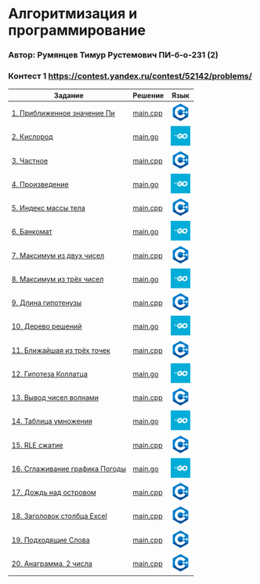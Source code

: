 # Алгоритмизация и программирование  
### Автор: Румянцев Тимур Рустемович ПИ-б-о-231 (2)

### Контест 1 https://contest.yandex.ru/contest/52142/problems/  

| Задание | Решение | Язык |
| --- | --- | --- |
| [1. Приближенное значение Пи](https://contest.yandex.ru/contest/52142/problems/1/) | [main.cpp](https://github.com/Teru3301/KFU/blob/main/Contest-2023-09-12/01/main.cpp) | [<img src="https://github.com/Teru3301/KFU/blob/main/img/cpp.png" width="40"/>]() |
| [2. Кислород](https://contest.yandex.ru/contest/52142/problems/2/) | [main.go]() | [<img src="https://github.com/Teru3301/KFU/blob/main/img/go.jpg" width="40"/>]() |
| [3. Частное](https://contest.yandex.ru/contest/52142/problems/3/) | [main.cpp]() | [<img src="https://github.com/Teru3301/KFU/blob/main/img/cpp.png" width="40"/>]() |
| [4. Произведение](https://contest.yandex.ru/contest/52142/problems/4/) | [main.go]() | [<img src="https://github.com/Teru3301/KFU/blob/main/img/go.jpg" width="40"/>]() |
| [5. Индекс массы тела](https://contest.yandex.ru/contest/52142/problems/5/) | [main.cpp]() | [<img src="https://github.com/Teru3301/KFU/blob/main/img/cpp.png" width="40"/>]() |
| [6. Банкомат](https://contest.yandex.ru/contest/52142/problems/6/) | [main.go]() | [<img src="https://github.com/Teru3301/KFU/blob/main/img/go.jpg" width="40"/>]() |
| [7. Максимум из двух чисел](https://contest.yandex.ru/contest/52142/problems/7/) | [main.cpp]() | [<img src="https://github.com/Teru3301/KFU/blob/main/img/cpp.png" width="40"/>]() |
| [8. Максимум из трёх чисел](https://contest.yandex.ru/contest/52142/problems/8/) | [main.go]() | [<img src="https://github.com/Teru3301/KFU/blob/main/img/go.jpg" width="40"/>]() |
| [9. Длина гипотенузы](https://contest.yandex.ru/contest/52142/problems/9/) | [main.cpp]() | [<img src="https://github.com/Teru3301/KFU/blob/main/img/cpp.png" width="40"/>]() |
| [10. Дерево решений](https://contest.yandex.ru/contest/52142/problems/10/) | [main.go]() | [<img src="https://github.com/Teru3301/KFU/blob/main/img/go.jpg" width="40"/>]() |
| [11. Ближайшая из трёх точек](https://contest.yandex.ru/contest/52142/problems/11/) | [main.cpp]() | [<img src="https://github.com/Teru3301/KFU/blob/main/img/cpp.png" width="40"/>]() |
| [12. Гипотеза Коллатца](https://contest.yandex.ru/contest/52142/problems/12/) | [main.go]() | [<img src="https://github.com/Teru3301/KFU/blob/main/img/go.jpg" width="40"/>]() |
| [13. Вывод чисел волнами](https://contest.yandex.ru/contest/52142/problems/13/) | [main.cpp]() | [<img src="https://github.com/Teru3301/KFU/blob/main/img/cpp.png" width="40"/>]() |
| [14. Таблица умножения](https://contest.yandex.ru/contest/52142/problems/14/) | [main.go]() | [<img src="https://github.com/Teru3301/KFU/blob/main/img/go.jpg" width="40"/>]() |
| [15. RLE сжатие](https://contest.yandex.ru/contest/52142/problems/15/) | [main.cpp]() | [<img src="https://github.com/Teru3301/KFU/blob/main/img/cpp.png" width="40"/>]() |
| [16. Сглаживание графика Погоды](https://contest.yandex.ru/contest/52142/problems/16/) | [main.go]() | [<img src="https://github.com/Teru3301/KFU/blob/main/img/go.jpg" width="40"/>]() |
| [17. Дождь над островом](https://contest.yandex.ru/contest/52142/problems/17/) | [main.cpp]() | [<img src="https://github.com/Teru3301/KFU/blob/main/img/cpp.png" width="40"/>]() |
| [18. Заголовок столбца Excel](https://contest.yandex.ru/contest/52142/problems/18/) | [main.cpp]() | [<img src="https://github.com/Teru3301/KFU/blob/main/img/cpp.png" width="40"/>]() |
| [19. Подходящие Слова](https://contest.yandex.ru/contest/52142/problems/19/) | [main.cpp]() | [<img src="https://github.com/Teru3301/KFU/blob/main/img/cpp.png" width="40"/>]() |
| [20. Анаграмма. 2 числа](https://contest.yandex.ru/contest/52142/problems/20/) | [main.cpp]() | [<img src="https://github.com/Teru3301/KFU/blob/main/img/cpp.png" width="40"/>]() |
